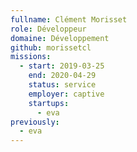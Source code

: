 ```yaml
---
fullname: Clément Morisset
role: Développeur
domaine: Développement
github: morissetcl
missions:
  - start: 2019-03-25
    end: 2020-04-29
    status: service
    employer: captive
    startups:
      - eva
previously:
  - eva
---
```

